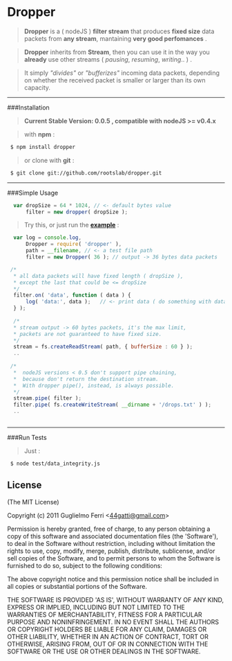 # Dropper

> __Dropper__ is a ( nodeJS ) __filter stream__ that produces __fixed size__ data packets from __any stream__, mantaining __very good perfomances__ .

> __Dropper__ inherits from __Stream__, then you can use it in the way you __already__ use other streams
> ( _pausing_, _resuming_, _writing_.. ) .

> It simply _"divides"_ or _"bufferizes"_ incoming data packets, depending on whether 
> the received packet is smaller or larger than its own capacity.

---------

###Installation

> **Current __Stable__ Version: 0.0.5 , compatible with nodeJS >= v0.4.x**

> with __npm__ :

``` bash
 $ npm install dropper
```

> or clone with __git__ :


``` bash
 $ git clone git://github.com/rootslab/dropper.git
```
---------

###Simple Usage

``` javascript
  var dropSize = 64 * 1024, // <- default bytes value
      filter = new dropper( dropSize );
```

> Try this, or just run the __[example](https://github.com/rootslab/dropper/blob/master/examples/)__ :

``` javascript
  var log = console.log,
      Dropper = require( 'dropper' ),
      path = __filename, // <- a test file path
      filter = new Dropper( 36 ); // output -> 36 bytes data packets

 /*
  * all data packets will have fixed length ( dropSize ),
  * except the last that could be <= dropSize
  */  
  filter.on( 'data', function ( data ) {
      log( 'data:', data );   // <- print data ( do something with data )
  } );
  
  /*
  * stream output -> 60 bytes packets, it's the max limit,
  * packets are not guaranteed to have fixed size.
  */
  stream = fs.createReadStream( path, { bufferSize : 60 } );
  ..
  
 /*
  *  nodeJS versions < 0.5 don't support pipe chaining,
  *  because don't return the destination stream.
  *  With dropper pipe(), instead, is always possible.
  */
  stream.pipe( filter );
  filter.pipe( fs.createWriteStream( __dirname + '/drops.txt' ) );
  ..
  
```
----------
###Run Tests

> Just :


``` bash
 $ node test/data_integrity.js
```

## License 

(The MIT License)

Copyright (c) 2011 Guglielmo Ferri &lt;44gatti@gmail.com&gt;

Permission is hereby granted, free of charge, to any person obtaining
a copy of this software and associated documentation files (the
'Software'), to deal in the Software without restriction, including
without limitation the rights to use, copy, modify, merge, publish,
distribute, sublicense, and/or sell copies of the Software, and to
permit persons to whom the Software is furnished to do so, subject to
the following conditions:

The above copyright notice and this permission notice shall be
included in all copies or substantial portions of the Software.

THE SOFTWARE IS PROVIDED 'AS IS', WITHOUT WARRANTY OF ANY KIND,
EXPRESS OR IMPLIED, INCLUDING BUT NOT LIMITED TO THE WARRANTIES OF
MERCHANTABILITY, FITNESS FOR A PARTICULAR PURPOSE AND NONINFRINGEMENT.
IN NO EVENT SHALL THE AUTHORS OR COPYRIGHT HOLDERS BE LIABLE FOR ANY
CLAIM, DAMAGES OR OTHER LIABILITY, WHETHER IN AN ACTION OF CONTRACT,
TORT OR OTHERWISE, ARISING FROM, OUT OF OR IN CONNECTION WITH THE
SOFTWARE OR THE USE OR OTHER DEALINGS IN THE SOFTWARE.
